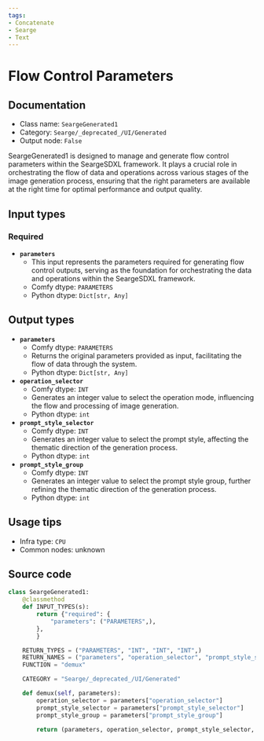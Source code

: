 ```yaml
---
tags:
- Concatenate
- Searge
- Text
---
```


# Flow Control Parameters
## Documentation
- Class name: `SeargeGenerated1`
- Category: `Searge/_deprecated_/UI/Generated`
- Output node: `False`

SeargeGenerated1 is designed to manage and generate flow control parameters within the SeargeSDXL framework. It plays a crucial role in orchestrating the flow of data and operations across various stages of the image generation process, ensuring that the right parameters are available at the right time for optimal performance and output quality.
## Input types
### Required
- **`parameters`**
    - This input represents the parameters required for generating flow control outputs, serving as the foundation for orchestrating the data and operations within the SeargeSDXL framework.
    - Comfy dtype: `PARAMETERS`
    - Python dtype: `Dict[str, Any]`
## Output types
- **`parameters`**
    - Comfy dtype: `PARAMETERS`
    - Returns the original parameters provided as input, facilitating the flow of data through the system.
    - Python dtype: `Dict[str, Any]`
- **`operation_selector`**
    - Comfy dtype: `INT`
    - Generates an integer value to select the operation mode, influencing the flow and processing of image generation.
    - Python dtype: `int`
- **`prompt_style_selector`**
    - Comfy dtype: `INT`
    - Generates an integer value to select the prompt style, affecting the thematic direction of the generation process.
    - Python dtype: `int`
- **`prompt_style_group`**
    - Comfy dtype: `INT`
    - Generates an integer value to select the prompt style group, further refining the thematic direction of the generation process.
    - Python dtype: `int`
## Usage tips
- Infra type: `CPU`
- Common nodes: unknown


## Source code
```python
class SeargeGenerated1:
    @classmethod
    def INPUT_TYPES(s):
        return {"required": {
            "parameters": ("PARAMETERS",),
        },
        }

    RETURN_TYPES = ("PARAMETERS", "INT", "INT", "INT",)
    RETURN_NAMES = ("parameters", "operation_selector", "prompt_style_selector", "prompt_style_group",)
    FUNCTION = "demux"

    CATEGORY = "Searge/_deprecated_/UI/Generated"

    def demux(self, parameters):
        operation_selector = parameters["operation_selector"]
        prompt_style_selector = parameters["prompt_style_selector"]
        prompt_style_group = parameters["prompt_style_group"]

        return (parameters, operation_selector, prompt_style_selector, prompt_style_group,)

```

